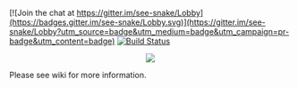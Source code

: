 [![Join the chat at https://gitter.im/see-snake/Lobby](https://badges.gitter.im/see-snake/Lobby.svg)](https://gitter.im/see-snake/Lobby?utm_source=badge&utm_medium=badge&utm_campaign=pr-badge&utm_content=badge)
[![Build Status](https://travis-ci.org/snakes-in-the-box/see-snake.svg?branch=master)](https://travis-ci.org/snakes-in-the-box/see-snake)

<p align="center">
  <img src="https://github.com/snakes-in-the-box/see-snake/blob/master/logo.png">
</p>

Please see wiki for more information.
